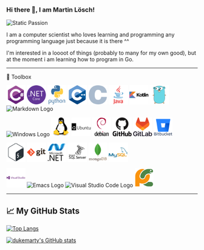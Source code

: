 ### Hi there 👋, I am Martin Lösch!

![Static Passion](https://img.shields.io/badge/Passion-Coding-brightgreen)

I am a computer scientist who loves learning and programming any programming language just because it is there ^^

I'm interested in a loooot of things (probably to many for my own good), but at the moment i am learning how to program in Go.

---

🧰 Toolbox

<img src="https://raw.githubusercontent.com/devicons/devicon/master/icons/csharp/csharp-original.svg" alt="C# Logo" width="50" height="50"/> <img src="https://raw.githubusercontent.com/devicons/devicon/master/icons/dotnetcore/dotnetcore-original.svg" alt="Dotnet Core Logo" width="50" height="50"/> <img src="https://raw.githubusercontent.com/devicons/devicon/master/icons/python/python-original-wordmark.svg" alt="Python Logo" width="50" height="50"/> <img src="https://raw.githubusercontent.com/devicons/devicon/master/icons/cplusplus/cplusplus-original.svg" alt="C++ Logo" width="50" height="50"/> <img src="https://raw.githubusercontent.com/devicons/devicon/master/icons/c/c-original.svg" alt="C Logo" width="50" height="50"/> <img src="https://raw.githubusercontent.com/devicons/devicon/master/icons/java/java-original-wordmark.svg" alt="Java Logo" width="50" height="50"/> <img src="https://raw.githubusercontent.com/devicons/devicon/master/icons/kotlin/kotlin-original-wordmark.svg" alt="Kotlin Logo" width="50" height="50"/> <img src="https://raw.githubusercontent.com/devicons/devicon/master/icons/go/go-original.svg" alt="Go Logo" width="50" height="50"/> <img src="https://cdn.worldvectorlogo.com/logos/markdown.svg" alt="Markdown Logo" width="50" height="50"/>

<img src="https://cdn.worldvectorlogo.com/logos/microsoft-windows-22.svg" alt="Windows Logo" width="50" height="50"/> <img src="https://raw.githubusercontent.com/devicons/devicon/master/icons/linux/linux-original.svg" alt="Linux Logo" width="50" height="50"/> <img src="https://raw.githubusercontent.com/devicons/devicon/master/icons/ubuntu/ubuntu-plain-wordmark.svg" alt="Ubuntu Logo" width="50" height="50"/> <img src="https://raw.githubusercontent.com/devicons/devicon/master/icons/debian/debian-original-wordmark.svg" alt="Debian Logo" width="50" height="50"/> <img src="https://raw.githubusercontent.com/devicons/devicon/master/icons/github/github-original-wordmark.svg" alt="github Logo" width="50" height="50"/> <img src="https://raw.githubusercontent.com/devicons/devicon/master/icons/gitlab/gitlab-original-wordmark.svg" alt="GitLab Logo" width="50" height="50"/> <img src="https://raw.githubusercontent.com/devicons/devicon/master/icons/bitbucket/bitbucket-original-wordmark.svg" alt="Bitbucket Logo" width="50" height="50"/>

<img src="https://raw.githubusercontent.com/devicons/devicon/master/icons/bash/bash-original.svg" alt="Bash Logo" width="50" height="50"/> <img src="https://raw.githubusercontent.com/devicons/devicon/master/icons/git/git-original-wordmark.svg" alt="git Logo" width="50" height="50"/> <img src="https://raw.githubusercontent.com/devicons/devicon/master/icons/dot-net/dot-net-original-wordmark.svg" alt=".NET Logo" width="50" height="50"/> <img src="https://raw.githubusercontent.com/devicons/devicon/master/icons/microsoftsqlserver/microsoftsqlserver-plain-wordmark.svg" alt="Mirosoft SQL Server Logo" width="50" height="50"/> <img src="https://raw.githubusercontent.com/devicons/devicon/master/icons/mongodb/mongodb-original-wordmark.svg" alt="mongoDB Logo" width="50" height="50"/> <img src="https://raw.githubusercontent.com/devicons/devicon/master/icons/mysql/mysql-original-wordmark.svg" alt="MySQL Logo" width="50" height="50"/>

<img src="https://raw.githubusercontent.com/devicons/devicon/master/icons/visualstudio/visualstudio-plain-wordmark.svg" alt="Visual Studio Logo" width="50" height="50"/> <img src="https://cdn.worldvectorlogo.com/logos/emacs-1.svg" alt="Emacs Logo" width="50" height="50"/> <img src="https://cdn.worldvectorlogo.com/logos/visual-studio-code-1.svg" alt="Visual Studio Code Logo" width="50" height="50"/> <img src="https://raw.githubusercontent.com/devicons/devicon/master/icons/pycharm/pycharm-original.svg" alt="PyCharm Logo" width="50" height="50"/> 

---

## &#x1f4c8; My GitHub Stats

[![Top Langs](https://github-readme-stats.vercel.app/api/top-langs/?username=dukemarty&theme=dark)](https://github.com/anuraghazra/github-readme-stats)

[![dukemarty's GitHub stats](https://github-readme-stats.vercel.app/api?username=dukemarty&theme=dark)](https://github.com/anuraghazra/github-readme-stats)


<!--
# 🌱


-  Hi, I’m @dukemarty
- 👀 I’m interested in ...
- 🌱 I’m currently learning ...
- 💞️ I’m looking to collaborate on ...
- 📫 How to reach me ...

-->

<!---
dukemarty/dukemarty is a ✨ special ✨ repository because its `README.md` (this file) appears on your GitHub profile.
You can click the Preview link to take a look at your changes.
--->
